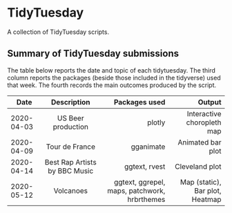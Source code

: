 # TidyTuesday 
A collection of TidyTuesday scripts.

## Summary of TidyTuesday submissions
The table below reports the date and topic of each tidytuesday. The third column reports the packages (beside those included in the tidyverse) used that week. The fourth records the main outcomes produced by the script.

| Date | Description | Packages used | Output |
| ------------- |:-------------:| -----:|  -----:|
| 2020-04-03 | US Beer production |  plotly | Interactive choropleth map |
| 2020-04-09 | Tour de France | gganimate | Animated bar plot |
| 2020-04-14 | Best Rap Artists	by BBC Music | ggtext, rvest | Cleveland plot |
| 2020-05-12 | Volcanoes | ggtext, ggrepel, maps, patchwork, hrbrthemes | Map (static), Bar plot, Heatmap |
